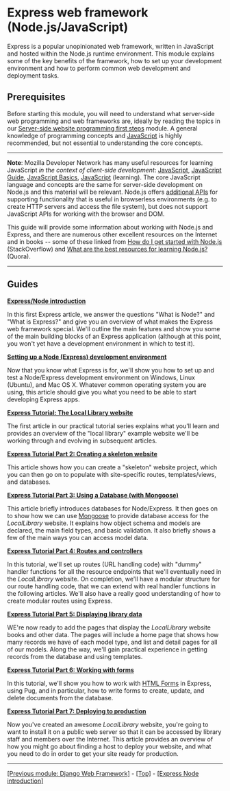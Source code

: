 # Express web framework (Node.js/JavaScript)

Express is a popular unopinionated web framework, written in JavaScript and hosted within the Node.js runtime environment. This module explains some of the key benefits of the framework, how to set up your development environment and how to perform common web development and deployment tasks.

## Prerequisites

Before starting this module, you will need to understand what server-side web programming and web frameworks are, ideally by reading the topics in our [Server-side website programming first steps](https://github.com/AndrewSRea/My_Learning_Port/tree/main/JavaScript/Server-Side_Website_Programming/Server-Side_First_Steps#server-side-website-programming-first-steps) module. A general knowledge of programming concepts and [JavaScript](https://developer.mozilla.org/en-US/docs/Web/JavaScript) is highly recommended, but not essential to understanding the core concepts.

<hr>

**Note**: Mozilla Developer Network has many useful resources for learning JavaScript *in the context of client-side development*: [JavaScript](https://developer.mozilla.org/en-US/docs/Web/JavaScript), [JavaScript Guide](https://developer.mozilla.org/en-US/docs/Web/JavaScript/Guide), [JavaScript Basics](https://developer.mozilla.org/en-US/docs/Learn/Getting_started_with_the_web/JavaScript_basics), [JavaScript](https://github.com/AndrewSRea/My_Learning_Port/tree/main/JavaScript#javascript) (learning). The core JavaScript language and concepts are the same for server-side development on Node.js and this material will be relevant. Node.js offers [additional APIs](https://nodejs.org/dist/latest-v10.x/docs/api/) for supporting functionality that is useful in browserless environments (e.g. to create HTTP servers and access the file system), but does not support JavaScript APIs for working with the browser and DOM.

This guide will provide some information about working with Node.js and Express, and there are numerous other excellent resources on the Internet and in books -- some of these linked from [How do I get started with Node.js](https://stackoverflow.com/questions/2353818/how-do-i-get-started-with-node-js/5511507#5511507) (StackOverflow) and [What are the best resources for learning Node.js?](https://www.quora.com/What-is-the-greatest-resource-for-learning-Node-js-for-a-newbie) (Quora).

<hr>

## Guides

**[Express/Node introduction](https://github.com/AndrewSRea/My_Learning_Port/tree/main/JavaScript/Server-Side_Website_Programming/Express_Web_Framework/Express_Node_Intro#expressnode-introduction)**

In this first Express article, we answer the questions "What is Node?" and "What is Express?" and give you an overview of what makes the Express web framework special. We'll outline the main features and show you some of the main building blocks of an Express application (although at this point, you won't yet have a development environment in which to test it).

**[Setting up a Node (Express) development environment]()**

Now that you know what Express is for, we'll show you how to set up and test a Node/Express development environment on Windows, Linux (Ubuntu), and Mac OS X. Whatever common operating system you are using, this article should give you what you need to be able to start developing Express apps.

**[Express Tutorial: The Local Library website]()**

The first article in our practical tutorial series explains what you'll learn and provides an overview of the "local library" example website we'll be working through and evolving in subsequent articles.

**[Express Tutorial Part 2: Creating a skeleton website]()**

This article shows how you can create a "skeleton" website project, which you can then go on to populate with site-specific routes, templates/views, and databases.

**[Express Tutorial Part 3: Using a Database (with Mongoose)]()**

This article briefly introduces databases for Node/Express. It then goes on to show how we can use [Mongoose](https://mongoosejs.com/) to provide database access for the *LocalLibrary* website. It explains how object schema and models are declared, the main field types, and basic validation. It also briefly shows a few of the main ways you can access model data.

**[Express Tutorial Part 4: Routes and controllers]()**

In this tutorial, we'll set up routes (URL handling code) with "dummy" handler functions for all the resource endpoints that we'll eventually need in the *LocalLibrary* website. On completion, we'll have a modular structure for our route handling code, that we can extend with real handler functions in the following articles. We'll also have a really good understanding of how to create modular routes using Express.

**[Express Tutorial Part 5: Displaying library data]()**

WE're now ready to add the pages that display the *LocalLibrary* website books and other data. The pages will include a home page that shows how many records we have of each model type, and list and detail pages for all of our models. Along the way, we'll gain practical experience in getting records from the database and using templates.

**[Express Tutorial Part 6: Working with forms]()**

In this tutorial, we'll show you how to work with [HTML Forms](https://developer.mozilla.org/en-US/docs/Learn/Forms) in Express, using Pug, and in particular, how to write forms to create, update, and delete documents from the database.

**[Express Tutorial Part 7: Deploying to production]()**

Now you've created an awesome *LocalLibrary* website, you're going to want to install it on a public web server so that it can be accessed by library staff and members over the Internet. This article provides an overview of how you might go about finding a host to deploy your website, and what you need to do in order to get your site ready for production.

<hr>

[[Previous module: Django Web Framework]](https://github.com/AndrewSRea/My_Learning_Port/tree/main/JavaScript/Server-Side_Website_Programming/Django_Web_Framework#django-web-framework-python) - [[Top]](https://github.com/AndrewSRea/My_Learning_Port/tree/main/JavaScript/Server-Side_Website_Programming/Express_Web_Framework#express-web-framework-nodejsjavascript) - [[Express Node introduction]](https://github.com/AndrewSRea/My_Learning_Port/tree/main/JavaScript/Server-Side_Website_Programming/Express_Web_Framework/Express_Node_Intro#expressnode-introduction)